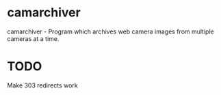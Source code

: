 # camarchiver

camarchiver - Program which archives web camera images from multiple cameras at a time.

# TODO

Make 303 redirects work
